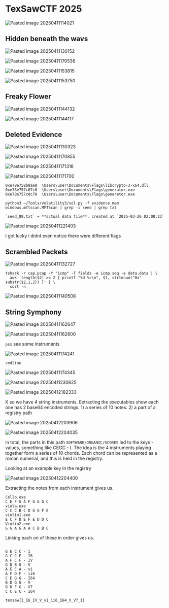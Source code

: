 # TexSawCTF 2025

![Pasted image 20250411114021](https://github.com/user-attachments/assets/8fc595ca-5872-4d92-a975-51c35e1a7432)




## Hidden beneath the wavs

![Pasted image 20250411130152](https://github.com/user-attachments/assets/88be67bc-fa96-45dc-a644-09b81dd75efc)



![Pasted image 20250411170536](https://github.com/user-attachments/assets/537a0eff-aa45-40c0-8761-4ac0d400d53b)




![Pasted image 20250411153815](https://github.com/user-attachments/assets/ff094590-9052-40ce-9430-cf786cf6808c)



![Pasted image 20250411153750](https://github.com/user-attachments/assets/afda9da6-4bc8-410a-bdbe-9c075255ba69)


## Freaky Flower


![Pasted image 20250411144132](https://github.com/user-attachments/assets/e84e66e9-a8fb-4143-8ffa-2b0333cff4f8)


![Pasted image 20250411144117](https://github.com/user-attachments/assets/7f97420c-3911-416f-8494-1e1ce3b59c32)


## Deleted Evidence


![Pasted image 20250411130323](https://github.com/user-attachments/assets/6990bd74-356f-492a-baed-1a8c868317b2)



![Pasted image 20250411170855](https://github.com/user-attachments/assets/ab8a3d9e-bfee-4b5e-8689-9b70571c5186)

![Pasted image 20250411171316](https://github.com/user-attachments/assets/d35c049e-7b29-4f63-824a-373e369c6592)


![Pasted image 20250411171700](https://github.com/user-attachments/assets/129ef6b1-56cf-4376-af51-f133a6bc9a5b)


```
0xe78e758b8a60  \Users\user\Documents\Flags\libcrypto-3-x64.dll
0xe78e757c07c0  \Users\user\Documents\Flags\generator.exe
0xe78e757c0c70  \Users\user\Documents\Flags\generator.exe

```


```
python3 ~/Tools/volatility3/vol.py -f evidence.mem windows.mftscan.MFTScan | grep -i seed | grep txt
```

```
`seed_89.txt` = **actual data file**, created at `2025-03-26 02:08:23`
```


![Pasted image 20250411221403](https://github.com/user-attachments/assets/3648af6e-64e8-4beb-8d77-c1b9f36788cb)

I got lucky i didnt even notice there were different flags





## Scrambled Packets


![Pasted image 20250411132727](https://github.com/user-attachments/assets/d120fd69-5f9d-4eff-93a0-3730d2bf3472)


```
tshark -r cap.pcap -Y "icmp" -T fields -e icmp.seq -e data.data | \ 
  awk 'length($2) >= 2 { printf "%d %c\n", $1, strtonum("0x" substr($2,1,2)) }' | \
  sort -n

```

![Pasted image 20250411140508](https://github.com/user-attachments/assets/3f033b3b-1d9e-4456-ab0d-6e80ef1a2506)


## String Symphony

![Pasted image 20250411162647](https://github.com/user-attachments/assets/73cb0ea1-2177-498e-9079-b0c797306a57)



![Pasted image 20250411162600](https://github.com/user-attachments/assets/ffdef806-bd4e-4786-a1ca-9251f78bea17)





`psx` see some instruments

![Pasted image 20250411174241](https://github.com/user-attachments/assets/777b93a6-d6de-4ca0-bbd5-d1f929122208)

`cmdline`

![Pasted image 20250411174345](https://github.com/user-attachments/assets/16547500-ba7b-4632-a42d-231ea23506d8)


![Pasted image 20250411230625](https://github.com/user-attachments/assets/2c786a86-fbf7-404e-b1ef-79de5d49f05a)

![Pasted image 20250412182333](https://github.com/user-attachments/assets/34563f2f-8418-4236-bc71-1533837470cc)

K so we have 4 string instruments. Extracting the executables show each one has 2 base64 encoded strings. 1) a series of 10 notes. 2) a part of a registry path

![Pasted image 20250412203906](https://github.com/user-attachments/assets/acb117f9-f338-435f-aca8-a866a0933f2d)


![Pasted image 20250412204035](https://github.com/user-attachments/assets/514afba3-4b10-4f67-9f8a-0b5d94e41de8)

in total, the parts in this path `SOFTWARE/ORGANIC/SCORES` led to the keys - values, something like CEGC - I. The idea is the 4 instruments playing together form a series of 10 chords. Each chord can be represented as a roman numerial,
and this is held in the registry.

Looking at an example key in the registry

![Pasted image 20250412204400](https://github.com/user-attachments/assets/f6ecb872-aaf2-46d7-a3f9-c674cd14e0d9)


Extracting the notes from each instrument gives us.

```
Cello.exe
C E F G A F G G G C
viola.exe
C C C B C D G G F E
violin1.exe
E C F D E F E D D C
Violin2.exe
G G A G A A C B B C
```


Linking each on of these in order gives us.

```

G E C C - I
G C C E - I6
A F C F - IV
G D B G - V
A E C A - vi
A F D F - ii6
C E G G - I64
B D G G - V
B D F G - V7
C C E C - I64 

```

`texsaw{I_I6_IV_V_vi_ii6_I64_V_V7_I}`





